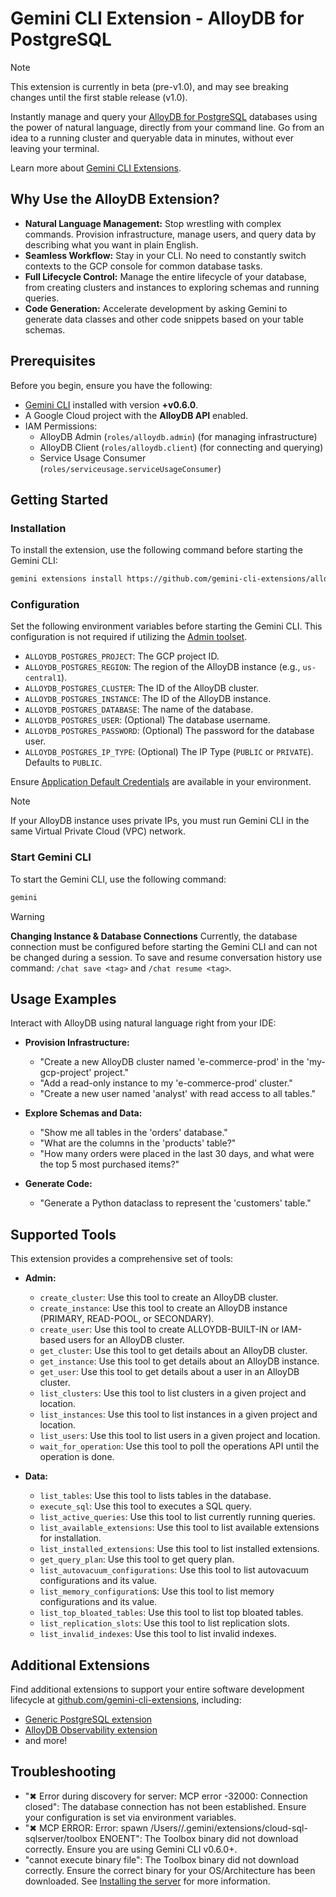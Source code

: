 # Gemini CLI Extension - AlloyDB for PostgreSQL

> [!NOTE]
> This extension is currently in beta (pre-v1.0), and may see breaking changes until the first stable release (v1.0).

Instantly manage and query your [AlloyDB for PostgreSQL](https://cloud.google.com/alloydb) databases using the power of natural language, directly from your command line. Go from an idea to a running cluster and queryable data in minutes, without ever leaving your terminal.

Learn more about [Gemini CLI Extensions](https://github.com/google-gemini/gemini-cli/blob/main/docs/extension.md).

## Why Use the AlloyDB Extension?

*   **Natural Language Management:** Stop wrestling with complex commands. Provision infrastructure, manage users, and query data by describing what you want in plain English.
*   **Seamless Workflow:** Stay in your CLI. No need to constantly switch contexts to the GCP console for common database tasks.
*   **Full Lifecycle Control:** Manage the entire lifecycle of your database, from creating clusters and instances to exploring schemas and running queries.
*   **Code Generation:** Accelerate development by asking Gemini to generate data classes and other code snippets based on your table schemas.

## Prerequisites

Before you begin, ensure you have the following:

*   [Gemini CLI](https://github.com/google-gemini/gemini-cli) installed with version **+v0.6.0**.
*   A Google Cloud project with the **AlloyDB API** enabled.
*   IAM Permissions:
    *   AlloyDB Admin (`roles/alloydb.admin`) (for managing infrastructure)
    *   AlloyDB Client (`roles/alloydb.client`) (for connecting and querying)
    *   Service Usage Consumer (`roles/serviceusage.serviceUsageConsumer`)

## Getting Started

### Installation

To install the extension, use the following command before starting the Gemini CLI:

```bash
gemini extensions install https://github.com/gemini-cli-extensions/alloydb
```

### Configuration

Set the following environment variables before starting the Gemini CLI.
This configuration is not required if utilizing the [Admin toolset](#supported-tools).

*   `ALLOYDB_POSTGRES_PROJECT`: The GCP project ID.
*   `ALLOYDB_POSTGRES_REGION`: The region of the AlloyDB instance (e.g., `us-central1`).
*   `ALLOYDB_POSTGRES_CLUSTER`: The ID of the AlloyDB cluster.
*   `ALLOYDB_POSTGRES_INSTANCE`: The ID of the AlloyDB instance.
*   `ALLOYDB_POSTGRES_DATABASE`: The name of the database.
*   `ALLOYDB_POSTGRES_USER`: (Optional) The database username.
*   `ALLOYDB_POSTGRES_PASSWORD`: (Optional) The password for the database user.
*   `ALLOYDB_POSTGRES_IP_TYPE`: (Optional) The IP Type (`PUBLIC` or `PRIVATE`). Defaults to `PUBLIC`.

Ensure [Application Default Credentials](https://cloud.google.com/docs/authentication/gcloud) are available in your environment.

> [!NOTE]
> If your AlloyDB instance uses private IPs, you must run Gemini CLI in the same Virtual Private Cloud (VPC) network.

### Start Gemini CLI

To start the Gemini CLI, use the following command:

```bash
gemini
```

> [!WARNING]
> **Changing Instance & Database Connections**
> Currently, the database connection must be configured before starting the Gemini CLI and can not be changed during a session.
> To save and resume conversation history use command: `/chat save <tag>` and `/chat resume <tag>`.

## Usage Examples

Interact with AlloyDB using natural language right from your IDE:

*   **Provision Infrastructure:**
    * "Create a new AlloyDB cluster named 'e-commerce-prod' in the 'my-gcp-project' project."
    * "Add a read-only instance to my 'e-commerce-prod' cluster."
    * "Create a new user named 'analyst' with read access to all tables."

*   **Explore Schemas and Data:**
    * "Show me all tables in the 'orders' database."
    * "What are the columns in the 'products' table?"
    * "How many orders were placed in the last 30 days, and what were the top 5 most purchased items?"

*   **Generate Code:**
    * "Generate a Python dataclass to represent the 'customers' table."

## Supported Tools

This extension provides a comprehensive set of tools:

*   **Admin:**
	* `create_cluster`: Use this tool to create an AlloyDB cluster.
	* `create_instance`: Use this tool to create an AlloyDB instance (PRIMARY, READ-POOL, or SECONDARY).
	* `create_user`: Use this tool to create ALLOYDB-BUILT-IN or IAM-based users for an AlloyDB cluster.
    * `get_cluster`: Use this tool to get details about an AlloyDB cluster.
	* `get_instance`: Use this tool to get details about an AlloyDB instance.
	* `get_user`: Use this tool to get details about a user in an AlloyDB cluster.
	* `list_clusters`: Use this tool to list clusters in a given project and location.
	* `list_instances`: Use this tool to list instances in a given project and location.
	* `list_users`: Use this tool to list users in a given project and location.
    * `wait_for_operation`: Use this tool to poll the operations API until the operation is done.

*   **Data:**
    * `list_tables`: Use this tool to lists tables in the database.
    * `execute_sql`: Use this tool to executes a SQL query.
    * `list_active_queries`: Use this tool to list currently running queries.
    * `list_available_extensions`: Use this tool to list available extensions for installation.
    * `list_installed_extensions`: Use this tool to list installed extensions.
    * `get_query_plan`: Use this tool to get query plan.
    * `list_autovacuum_configurations`: Use this tool to list autovacuum configurations and its value.
    * `list_memory_configuration`s: Use this tool to list memory configurations and its value.
    * `list_top_bloated_tables`: Use this tool to list top bloated tables.
    * `list_replication_slots`: Use this tool to list replication slots.
    * `list_invalid_indexes`: Use this tool to list invalid indexes.

## Additional Extensions

Find additional extensions to support your entire software development lifecycle at [github.com/gemini-cli-extensions](https://github.com/gemini-cli-extensions), including:
* [Generic PostgreSQL extension](https://github.com/gemini-cli-extensions/postgres)
* [AlloyDB Observability extension](https://github.com/gemini-cli-extensions/alloydb-observability)
* and more!

## Troubleshooting

* "✖ Error during discovery for server: MCP error -32000: Connection closed": The database connection has not been established. Ensure your configuration is set via environment variables.
* "✖ MCP ERROR: Error: spawn /Users/<USER>/.gemini/extensions/cloud-sql-sqlserver/toolbox ENOENT": The Toolbox binary did not download correctly. Ensure you are using Gemini CLI v0.6.0+.
* "cannot execute binary file": The Toolbox binary did not download correctly. Ensure the correct binary for your OS/Architecture has been downloaded. See [Installing the server](https://googleapis.github.io/genai-toolbox/getting-started/introduction/#installing-the-server) for more information.
